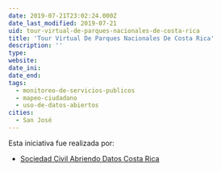 ```yaml
---
date: 2019-07-21T23:02:24.000Z
date_last_modified: 2019-07-21
uid: tour-virtual-de-parques-nacionales-de-costa-rica
title: 'Tour Virtual De Parques Nacionales De Costa Rica'
description: ''
type: 
website: 
date_ini: 
date_end: 
tags:
  - monitoreo-de-servicios-publicos
  - mapeo-ciudadano
  - uso-de-datos-abiertos
cities: 
  - San José
---
```


Esta iniciativa fue realizada por:

- [Sociedad Civil Abriendo Datos Costa Rica](/organizaciones/sociedad-civil-abriendo-datos-costa-rica)
